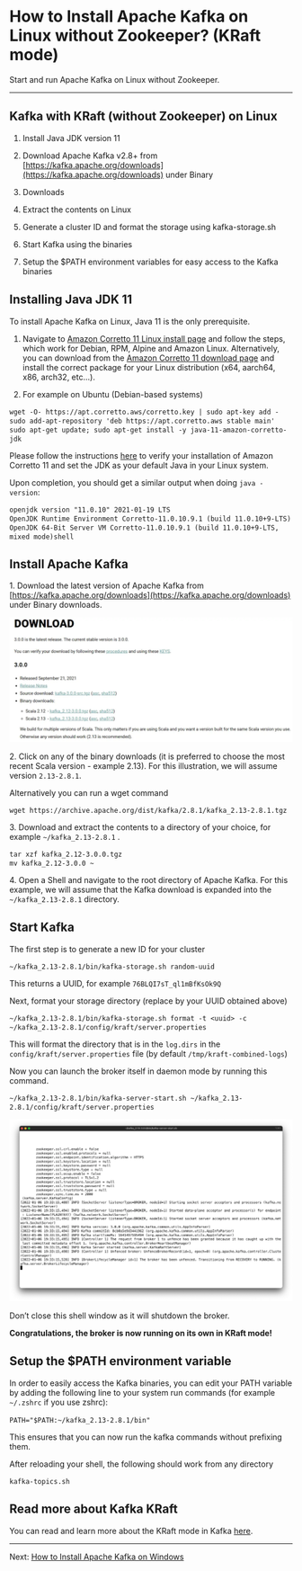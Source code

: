 How to Install Apache Kafka on Linux without Zookeeper? (KRaft mode)
====================================================================

Start and run Apache Kafka on Linux without Zookeeper.

* * *

Kafka with KRaft (without Zookeeper) on Linux
---------------------------------------------

[](#Kafka-with-KRaft-(without-Zookeeper)-on-Linux-0)

1.  Install Java JDK version 11
    
2.  Download Apache Kafka v2.8+ from [https://kafka.apache.org/downloads](https://kafka.apache.org/downloads) under Binary
    
3.  Downloads
    
4.  Extract the contents on Linux
    
5.  Generate a cluster ID and format the storage using kafka-storage.sh
    
6.  Start Kafka using the binaries
    
7.  Setup the $PATH environment variables for easy access to the Kafka binaries
    

Installing Java JDK 11
----------------------

[](#Installing-Java-JDK-11-1)

To install Apache Kafka on Linux, Java 11 is the only prerequisite.

1.  Navigate to [Amazon Corretto 11 Linux install page](https://docs.aws.amazon.com/corretto/latest/corretto-11-ug/linux-info.html) and follow the steps, which work for Debian, RPM, Alpine and Amazon Linux. Alternatively, you can download from the [Amazon Corretto 11 download page](https://docs.aws.amazon.com/corretto/latest/corretto-11-ug/downloads-list.html) and install the correct package for your Linux distribution (x64, aarch64, x86, arch32, etc...).
    
2.  For example on Ubuntu (Debian-based systems)
    

```
wget -O- https://apt.corretto.aws/corretto.key | sudo apt-key add -
sudo add-apt-repository 'deb https://apt.corretto.aws stable main'
sudo apt-get update; sudo apt-get install -y java-11-amazon-corretto-jdk
```

Please follow the instructions [here](https://docs.aws.amazon.com/corretto/latest/corretto-11-ug/generic-linux-install.html) to verify your installation of Amazon Corretto 11 and set the JDK as your default Java in your Linux system.

Upon completion, you should get a similar output when doing `java -version`:

```
openjdk version "11.0.10" 2021-01-19 LTS
OpenJDK Runtime Environment Corretto-11.0.10.9.1 (build 11.0.10+9-LTS)
OpenJDK 64-Bit Server VM Corretto-11.0.10.9.1 (build 11.0.10+9-LTS, mixed mode)shell
```

Install Apache Kafka
--------------------

[](#Install-Apache-Kafka-2)

1\. Download the latest version of Apache Kafka from [https://kafka.apache.org/downloads](https://kafka.apache.org/downloads) under Binary downloads.

![The download page for Apache Kafka where you can download and install Kafka.](../static/images/image__29_.webp "Install Kafka - Apache Kafka Download")

2\. Click on any of the binary downloads (it is preferred to choose the most recent Scala version - example 2.13). For this illustration, we will assume version `2.13-2.8.1`.

Alternatively you can run a wget command

```
wget https://archive.apache.org/dist/kafka/2.8.1/kafka_2.13-2.8.1.tgz
```

3\. Download and extract the contents to a directory of your choice, for example `~/kafka_2.13-2.8.1` .

```
tar xzf kafka_2.12-3.0.0.tgz
mv kafka_2.12-3.0.0 ~
```

4\. Open a Shell and navigate to the root directory of Apache Kafka. For this example, we will assume that the Kafka download is expanded into the `~/kafka_2.13-2.8.1` directory.

Start Kafka
-----------

[](#Start-Kafka-3)

The first step is to generate a new ID for your cluster

```
~/kafka_2.13-2.8.1/bin/kafka-storage.sh random-uuid
```

This returns a UUID, for example `76BLQI7sT_ql1mBfKsOk9Q`

Next, format your storage directory (replace <uuid> by your UUID obtained above)

```
~/kafka_2.13-2.8.1/bin/kafka-storage.sh format -t <uuid> -c ~/kafka_2.13-2.8.1/config/kraft/server.properties
```

This will format the directory that is in the `log.dirs` in the `config/kraft/server.properties` file (by default `/tmp/kraft-combined-logs`)

Now you can launch the broker itself in daemon mode by running this command.

```
~/kafka_2.13-2.8.1/bin/kafka-server-start.sh ~/kafka_2.13-2.8.1/config/kraft/server.properties
```

![Screenshot of Terminal text showing how to start Zookeeper for Apache Kafka when installing](../static/images/Screen_Shot_2022-01-06_at_19.webp "Starting Zookeeper - Terminal")

Don’t close this shell window as it will shutdown the broker.

**Congratulations, the broker is now running on its own in KRaft mode!**

Setup the $PATH environment variable
------------------------------------

[](#Setup-the-$PATH-environment-variable-4)

In order to easily access the Kafka binaries, you can edit your PATH variable by adding the following line to your system run commands (for example `~/.zshrc` if you use zshrc):

`PATH="$PATH:~/kafka_2.13-2.8.1/bin"`

This ensures that you can now run the kafka commands without prefixing them.

After reloading your shell, the following should work from any directory


```
kafka-topics.sh
```

Read more about Kafka KRaft
---------------------------

[](#Read-more-about-Kafka-KRaft-5)

You can read and learn more about the KRaft mode in Kafka [here](https://github.com/apache/kafka/blob/trunk/config/kraft/README.md).

---
Next: [How to Install Apache Kafka on Windows](https://github.com/AbdoMusk/Apache-Kafka/blob/main/2-%20Starting%20Kafka/7-%20How%20to%20Install%20Apache%20Kafka%20on%20Windows.md)
